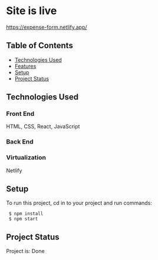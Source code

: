 # Site is live

https://expense-form.netlify.app/

## Table of Contents
* [Technologies Used](#technologies-used)
* [Features](#features)
* [Setup](#setup)
* [Project Status](#project-status)

## Technologies Used

### Front End
HTML, CSS, React, JavaScript

### Back End


### Virtualization 
Netlify

## Setup
To run this project, cd in to your project and run commands:

```
 $ npm install
 $ npm start
```

## Project Status
Project is: Done


